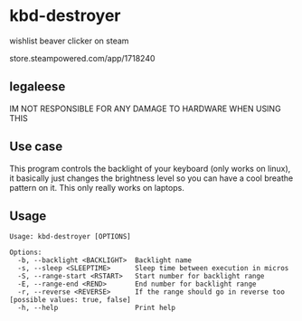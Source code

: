 # kbd-destroyer
wishlist beaver clicker on steam

store.steampowered.com/app/1718240

## legaleese
IM NOT RESPONSIBLE FOR ANY DAMAGE TO HARDWARE WHEN USING THIS

## Use case

This program controls the backlight of your keyboard (only works on linux), it basically just changes the brightness level so you can have a cool breathe pattern on it.
This only really works on laptops.

## Usage

```
Usage: kbd-destroyer [OPTIONS]

Options:
  -b, --backlight <BACKLIGHT>  Backlight name
  -s, --sleep <SLEEPTIME>      Sleep time between execution in micros
  -S, --range-start <RSTART>   Start number for backlight range
  -E, --range-end <REND>       End number for backlight range
  -r, --reverse <REVERSE>      If the range should go in reverse too [possible values: true, false]
  -h, --help                   Print help
```

